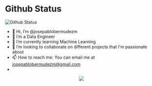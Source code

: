 
# Github Status
![Github Status](https://github-readme-stats.vercel.app/api?username=josepablobermudezm&count_private=true&show_icons=true&theme=react)

- 👋 Hi, I’m @josepablobermudezm
- 👀 I’m a Data Engineer
- 🌱 I’m currently learning Machine Learning
- 💞️ I’m looking to collaborate on different projects that I'm passionate about
- 📫 How to reach me: You can email me at josepablobermudezm@gmail.com
- 
<p align="center">
  <img src="https://capsule-render.vercel.app/api?type=waving&color=gradient&height=60&section=footer"/>
</p>

<!---
josepablobermudezm/josepablobermudezm is a ✨ special ✨ repository because its `README.md` (this file) appears on your GitHub profile.
You can click the Preview link to take a look at your changes.
--->

